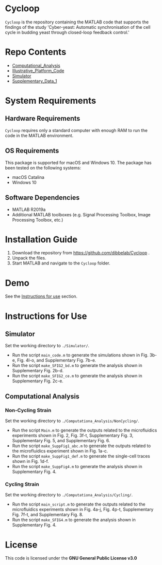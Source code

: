 # Cycloop

`Cycloop` is the repository containing the MATLAB code that supports the findings of the study 'Cyber-yeast: Automatic synchronisation of the cell cycle in budding yeast through closed-loop feedback control.'


# Repo Contents
+ [Computational_Analysis](./Computational_Analysis)
+ [Illustrative_Platform_Code](./Illustrative_Platform_Code)
+ [Simulator](./Simulator)
+ [Supplementary_Data_1](./Supplementary_Data_1)

# System Requirements
## Hardware Requirements
`Cycloop` requires only a standard computer with enough RAM to run the code in the MATLAB environment.

## OS Requirements
This package is supported for macOS and Windows 10. The package has been tested on the following systems:
+ macOS Catalina
+ Windows 10


## Software Dependencies
+ MATLAB R2019a
+ Additional MATLAB toolboxes (e.g. Signal Processing Toolbox, Image Processing Toolbox, etc.)

# Installation Guide
1. Download the repository from https://github.com/dibbelab/Cycloop .
2. Unpack the files.
3. Start MATLAB and navigate to the `Cycloop` folder.


# Demo
See the [Instructions for use](#instructions-for-use) section.

# Instructions for Use
## Simulator
Set the working directory to `./Simulator/`. 

+ Run the script `main_code.m` to generate the simulations shown in Fig. 3b-e, Fig. 4l-o, and Supplementary Fig. 7b-e.
+ Run the script `make_SFIG2_bd.m` to generate the analysis shown in Supplementary Fig. 2b-d.
+ Run the script `make_SFIG2_ce.m` to generate the analysis shown in Supplementary Fig. 2c-e.


## Computational Analysis
### Non-Cycling Strain
Set the working directory to `./Computationa_Analysis/NonCycling/`.

+ Run the script `Main.m` to generate the outputs related to the microfluidics experiments shown in Fig. 2, Fig. 3f-t, Supplementary Fig. 3, Supplementary Fig. 5, and Supplementary Fig. 6.
+ Run the script `make_SuppFig1_abc.m` to generate the outputs related to the microfluidics experiment shown in Fig. 1a-c.
+ Run the script `make_SuppFig1_def.m` to generate the single-cell traces shown in Fig. 1d-f.
+ Run the script `make_SuppFig4.m` to generate the analysis shown in Supplementary Fig. 4.

### Cycling Strain
Set the working directory to `./Computationa_Analysis/Cycling/`.
+ Run the script `main_script.m` to generate the outputs related to the microfluidics experiments shown in Fig. 4a-j, Fig. 4p-t, Supplementary Fig. 7f-t, and Supplementary Fig. 8.
+ Run the script `make_SFIG4.m` to generate the analysis shown in Supplementary Fig. 4.


# License
This code is licensed under the **GNU General Public License v3.0**
